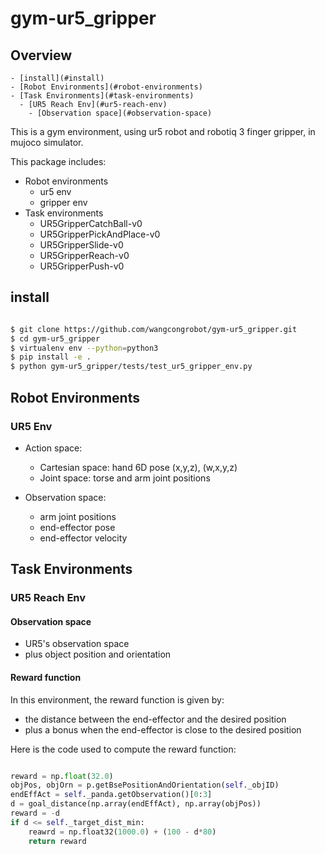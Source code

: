 # gym-ur5_gripper

## Overview
    - [install](#install)
    - [Robot Environments](#robot-environments)
    - [Task Environments](#task-environments)
      - [UR5 Reach Env](#ur5-reach-env)
        - [Observation space](#observation-space)

This is a gym environment, using ur5 robot and robotiq 3 finger gripper, in mujoco simulator.

This package includes:

- Robot environments
  - ur5 env
  - gripper env
- Task environments
  - UR5GripperCatchBall-v0
  - UR5GripperPickAndPlace-v0
  - UR5GripperSlide-v0
  - UR5GripperReach-v0
  - UR5GripperPush-v0

## install

```bash

$ git clone https://github.com/wangcongrobot/gym-ur5_gripper.git
$ cd gym-ur5_gripper
$ virtualenv env --python=python3
$ pip install -e .
$ python gym-ur5_gripper/tests/test_ur5_gripper_env.py

```

## Robot Environments

### UR5 Env

- Action space:
  - Cartesian space: hand 6D pose (x,y,z), (w,x,y,z)
  - Joint space: torse and arm joint positions


- Observation space:
  - arm joint positions
  - end-effector pose
  - end-effector velocity



## Task Environments

### UR5 Reach Env

#### Observation space

- UR5's observation space
- plus object position and orientation

#### Reward function

In this environment, the reward function is given by:

- the distance between the end-effector and the desired position
- plus a bonus when the end-effector is close to the desired position

Here is the code used to compute the reward function:

```python

reward = np.float(32.0)
objPos, objOrn = p.getBsePositionAndOrientation(self._objID)
endEffAct = self._panda.getObservation()[0:3]
d = goal_distance(np.array(endEffAct), np.array(objPos))
reward = -d
if d <= self._target_dist_min:
    reawrd = np.float32(1000.0) + (100 - d*80)
    return reward

```


